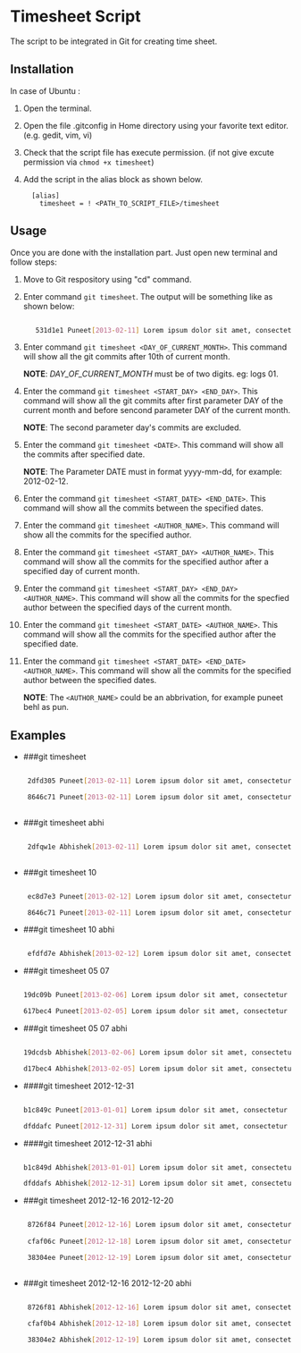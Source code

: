Timesheet Script
================

The script to be integrated in Git for creating time sheet.

## Installation

In case of Ubuntu :

1. Open the terminal.
2. Open the file .gitconfig in Home directory using your favorite text editor. (e.g. gedit, vim, vi)
3. Check that the script file has execute permission. (if not give excute permission via `chmod +x timesheet`)
3. Add the script in the alias block as shown below.

    ```
      [alias]
        timesheet = ! <PATH_TO_SCRIPT_FILE>/timesheet

    ```

## Usage

Once you are done with the installation part. Just open new terminal and follow steps:

1. Move to Git respository using "cd" command.
2. Enter command `git timesheet`. The output will be something like as shown below:
    ```bash

       531d1e1 Puneet[2013-02-11] Lorem ipsum dolor sit amet, consectetur adipiscing.
    ```
3. Enter command `git timesheet <DAY_OF_CURRENT_MONTH>`. This command will show all the git commits after 10th of current month.

    **NOTE**: *DAY_OF_CURRENT_MONTH* must be of two digits. eg: logs 01.

4. Enter the command `git timesheet <START_DAY> <END_DAY>`. This command will show all the git commits after first parameter DAY of the current month and before sencond parameter DAY of the current month.

    **NOTE**: The second parameter day's commits are excluded.

5. Enter the command `git timesheet <DATE>`.  This command will show all the commits after specified date.
    
    **NOTE**: The Parameter DATE must in format yyyy-mm-dd, for example: 2012-02-12.

6. Enter the command `git timesheet <START_DATE> <END_DATE>`. This command will show all the commits between the specified dates.

7. Enter the command `git timesheet <AUTHOR_NAME>`. This command will show all the commits for the specified author.

8. Enter the command `git timesheet <START_DAY> <AUTHOR_NAME>`. This command will show all the commits for the specified author after a specified day of current month. 

9. Enter the command `git timesheet <START_DAY> <END_DAY> <AUTHOR_NAME>`. This command will show all the commits for the specfied author between the specified days of the current month. 

10. Enter the command `git timesheet <START_DATE> <AUTHOR_NAME>`. This command will show all the commits for the specified author after the specified date.

11. Enter the command `git timesheet <START_DATE> <END_DATE> <AUTHOR_NAME>`. This command will show all the commits for the specified author between the specified dates.

    **NOTE**: The `<AUTHOR_NAME>` could be an abbrivation, for example puneet behl as pun.

## Examples

* ###git timesheet
   ```bash

    2dfd305 Puneet[2013-02-11] Lorem ipsum dolor sit amet, consectetur adipiscing.

    8646c71 Puneet[2013-02-11] Lorem ipsum dolor sit amet, consectetur adipiscing.
    
   ```
* ###git timesheet abhi
   ```bash

    2dfqw1e Abhishek[2013-02-11] Lorem ipsum dolor sit amet, consectetur adipiscing.
    
    ```      
* ###git timesheet 10
   ```bash

    ec8d7e3 Puneet[2013-02-12] Lorem ipsum dolor sit amet, consectetur adipiscing.

    8646c71 Puneet[2013-02-11] Lorem ipsum dolor sit amet, consectetur adipiscing.

   ```
* ###git timesheet 10 abhi
   ```bash

    efdfd7e Abhishek[2013-02-12] Lorem ipsum dolor sit amet, consectetur adipiscing.

   ```
* ###git timesheet 05 07
    ```bash

    19dc09b Puneet[2013-02-06] Lorem ipsum dolor sit amet, consectetur adipiscing.

    617bec4 Puneet[2013-02-05] Lorem ipsum dolor sit amet, consectetur adipiscing.
    
    ```
* ###git timesheet 05 07 abhi
    ```bash

    19dcdsb Abhishek[2013-02-06] Lorem ipsum dolor sit amet, consectetur adipiscing.

    d17bec4 Abhishek[2013-02-05] Lorem ipsum dolor sit amet, consectetur adipiscing.
    
    ```
* ####git timesheet 2012-12-31
    ```bash

    b1c849c Puneet[2013-01-01] Lorem ipsum dolor sit amet, consectetur adipiscing.
    
    dfddafc Puneet[2012-12-31] Lorem ipsum dolor sit amet, consectetur adipiscing.
    
    ```
* ####git timesheet 2012-12-31 abhi
    ```bash

    b1c849d Abhishek[2013-01-01] Lorem ipsum dolor sit amet, consectetur adipiscing.
    
    dfddafs Abhishek[2012-12-31] Lorem ipsum dolor sit amet, consectetur adipiscing.
    
    ```
* ###git timesheet 2012-12-16 2012-12-20
   ```bash

    8726f84 Puneet[2012-12-16] Lorem ipsum dolor sit amet, consectetur adipiscing.
    
    cfaf06c Puneet[2012-12-18] Lorem ipsum dolor sit amet, consectetur adipiscing.

    38304ee Puneet[2012-12-19] Lorem ipsum dolor sit amet, consectetur adipiscing.
    
    ```
* ###git timesheet 2012-12-16 2012-12-20 abhi
   ```bash

    8726f81 Abhishek[2012-12-16] Lorem ipsum dolor sit amet, consectetur adipiscing.
    
    cfaf0b4 Abhishek[2012-12-18] Lorem ipsum dolor sit amet, consectetur adipiscing.

    38304e2 Abhishek[2012-12-19] Lorem ipsum dolor sit amet, consectetur adipiscing.
    
    ```
